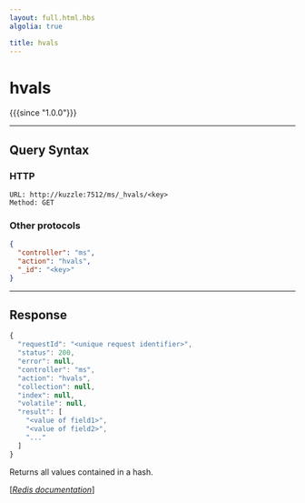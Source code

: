 ```yaml
---
layout: full.html.hbs
algolia: true

title: hvals
---
```


# hvals

{{{since "1.0.0"}}}



---

## Query Syntax

### HTTP

```http
URL: http://kuzzle:7512/ms/_hvals/<key>
Method: GET
```

### Other protocols


```json
{
  "controller": "ms",
  "action": "hvals",
  "_id": "<key>"
}
```

---

## Response

```javascript
{
  "requestId": "<unique request identifier>",
  "status": 200,
  "error": null,
  "controller": "ms",
  "action": "hvals",
  "collection": null,
  "index": null,
  "volatile": null,
  "result": [
    "<value of field1>",
    "<value of field2>",
    "..."
  ]
}
```

Returns all values contained in a hash.

[[_Redis documentation_]](https://redis.io/commands/hvals)
